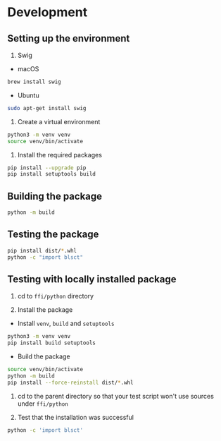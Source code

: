 # Development

## Setting up the environment

1. Swig

- macOS 

```bash
brew install swig
```

- Ubuntu

```bash
sudo apt-get install swig
```

1. Create a virtual environment

```bash
python3 -m venv venv
source venv/bin/activate
```

1. Install the required packages

```bash
pip install --upgrade pip
pip install setuptools build
```

## Building the package

```bash
python -m build
```

## Testing the package

```bash
pip install dist/*.whl
python -c "import blsct"
```

## Testing with locally installed package

1. cd to `ffi/python` directory

1. Install the package

- Install `venv`, `build` and `setuptools`
```bash
python3 -m venv venv
pip install build setuptools
```

- Build the package
```bash
source venv/bin/activate
python -m build
pip install --force-reinstall dist/*.whl
```

1. cd to the parent directory so that your test script won't use sources under `ffi/python`

1. Test that the installation was successful

```bash
python -c 'import blsct'
```


